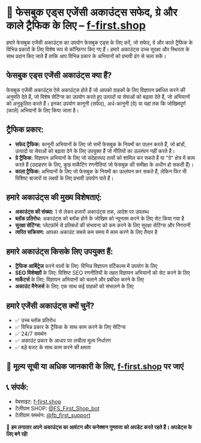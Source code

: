 # 📡 फेसबुक एड्स एजेंसी अकाउंट्स सफेद, ग्रे और काले ट्रैफिक के लिए – [f-first.shop](https://f-first.shop/en)

हमारे फेसबुक एजेंसी अकाउंट्स का उपयोग फेसबुक एड्स के लिए करें, जो सफेद, ग्रे और काले ट्रैफिक के विभिन्न प्रकारों के लिए विशेष रूप से कॉन्फ़िगर किए गए हैं। हमारे अकाउंट्स उच्च सुरक्षा और स्थिरता के साथ प्रदान किए जाते हैं ताकि आप विभिन्न प्रकार के अभियानों को प्रभावी ढंग से चला सकें।

## फेसबुक एड्स एजेंसी अकाउंट्स क्या हैं?  
फेसबुक एजेंसी अकाउंट्स ऐसे अकाउंट्स होते हैं जो आपको ग्राहकों के लिए विज्ञापन प्रबंधित करने की अनुमति देते हैं, जो विशेष सेटिंग्स का उपयोग करते हुए उत्पादों या सेवाओं को बढ़ावा देते हैं, जो अभियानों को अनुकूलित करते हैं। इनका उपयोग कानूनी (सफेद), अर्ध-कानूनी (ग्रे) या यहां तक कि जोखिमपूर्ण (काले) अभियानों के लिए किया जाता है।

## ट्रैफिक प्रकार:
- **सफेद ट्रैफिक:** कानूनी अभियानों के लिए जो सभी फेसबुक के नियमों का पालन करते हैं, जो ब्रांडों, उत्पादों या सेवाओं को बढ़ावा देने के लिए उपयुक्त हैं जो नीतियों का उल्लंघन नहीं करते हैं।
- **ग्रे ट्रैफिक:** विज्ञापन अभियानों के लिए जो संदेहास्पद तत्वों को शामिल कर सकते हैं या "ग्रे" क्षेत्र में काम करते हैं (उदाहरण के लिए, कुछ मार्केटिंग रणनीतियां जो फेसबुक की समीक्षा के अधीन हो सकती हैं)।
- **काला ट्रैफिक:** अभियानों के लिए जो फेसबुक के नियमों का उल्लंघन कर सकते हैं, लेकिन फिर भी विशिष्ट बाजारों या लक्ष्यों के लिए प्रभावी उपयोग पाते हैं।

## हमारे अकाउंट्स की मुख्य विशेषताएं:
- **अकाउंट्स की संख्या:** 1 से लेकर हजारों अकाउंट्स तक, आदेश पर उपलब्ध
- **ब्लॉक प्रतिरोध:** अकाउंट्स को ब्लॉक होने के जोखिम को न्यूनतम करने के लिए सेट किया गया है
- **सुरक्षा सेटिंग्स:** प्लेटफ़ॉर्म से प्रतिबंधों की संभावना को कम करने के लिए सुरक्षा सेटिंग्स और निगरानी
- **त्वरित सक्रियण:** आपका अकाउंट सबसे कम समय में काम करने के लिए तैयार है

## हमारे अकाउंट्स किसके लिए उपयुक्त हैं:
- **ट्रैफिक आर्बिट्रेज़** करने वालों के लिए: विभिन्न विज्ञापन वर्टिकल्स में उपयोग के लिए
- **SEO विशेषज्ञों** के लिए: विशिष्ट SEO रणनीतियों के तहत विज्ञापन अभियानों को सेट करने के लिए
- **मार्केटर्स** के लिए: विज्ञापन अभियानों को चलाने और प्रबंधित करने के लिए
- **अकाउंट मैनेजर्स** के लिए: एक साथ कई ग्राहकों को संभालने के लिए

## हमारे एजेंसी अकाउंट्स क्यों चुनें?
- ✅ उच्च ब्लॉक प्रतिरोध
- ✅ विभिन्न प्रकार के ट्रैफिक के साथ काम करने के लिए सेटिंग्स
- ✅ 24/7 समर्थन
- ✅ अकाउंट प्रकार के आधार पर लचीला मूल्य निर्धारण
- ✅ बड़े बजट के साथ काम करने की क्षमता

## 💬 मूल्य सूची या अधिक जानकारी के लिए, [f-first.shop](https://f-first.shop/en) पर जाएं

## 📞 संपर्क:
- वेबसाइट: [f-first.shop](https://f-first.shop/en)
- टेलीग्राम SHOP: [@FS_First_Shop_bot](https://t.me/FS_First_Shop_bot)
- टेलीग्राम समर्थन: [@fb_first_support](https://t.me/fb_first_support)

🔔 **हम लगातार अपने अकाउंट्स का आवंटन और कनेक्शन गुणवत्ता को अपडेट करते रहते हैं। अपडेट्स के लिए बने रहें!**
